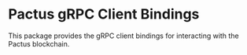 # Pactus gRPC Client Bindings

This package provides the gRPC client bindings for interacting with the Pactus blockchain.
